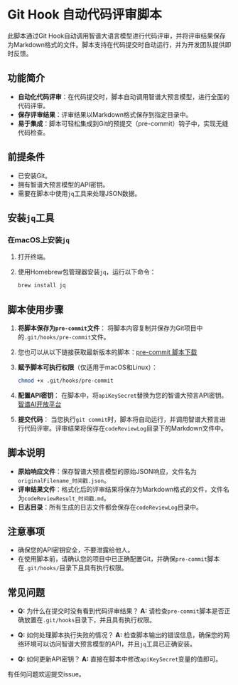 # Git Hook 自动代码评审脚本

此脚本通过Git Hook自动调用智谱大语言模型进行代码评审，并将评审结果保存为Markdown格式的文件。脚本支持在代码提交时自动运行，并为开发团队提供即时反馈。



## 功能简介

- **自动化代码评审**：在代码提交时，脚本自动调用智谱大预言模型，进行全面的代码评审。
- **保存评审结果**：评审结果以Markdown格式保存到指定目录中。
- **易于集成**：脚本可轻松集成到Git的预提交（pre-commit）钩子中，实现无缝代码检查。



## 前提条件

- 已安装Git。
- 拥有智谱大预言模型的API密钥。
- 需要在脚本中使用`jq`工具来处理JSON数据。



## 安装`jq`工具

### 在macOS上安装`jq`

1. 打开终端。

2. 使用Homebrew包管理器安装`jq`，运行以下命令：

   ```sh
   brew install jq
   ```



## 脚本使用步骤

1. **将脚本保存为`pre-commit`文件**：
   将脚本内容复制并保存为Git项目中的`.git/hooks/pre-commit`文件。

2. 您也可以从以下链接获取最新版本的脚本：[pre-commit 脚本下载](https://github.com/Rupert333/AI-codeReview/blob/master/pre-commit)

3. **赋予脚本可执行权限**（仅适用于macOS和Linux）：

   ```sh
   chmod +x .git/hooks/pre-commit
   ```

4. **配置API密钥**：
   在脚本中，将`apiKeySecret`替换为您的智谱大预言API密钥。[智谱AI开放平台](https://open.bigmodel.cn/usercenter/apikeys)

5. **提交代码**：
   当您执行`git commit`时，脚本将自动运行，并调用智谱大预言进行代码评审。评审结果将保存在`codeReviewLog`目录下的Markdown文件中。



## 脚本说明

- **原始响应文件**：保存智谱大预言模型的原始JSON响应，文件名为`originalFilename_时间戳.json`。
- **评审结果文件**：格式化后的评审结果将保存为Markdown格式的文件，文件名为`codeReviewResult_时间戳.md`。
- **日志目录**：所有生成的日志文件都会保存在`codeReviewLog`目录中。



## 注意事项

- 确保您的API密钥安全，不要泄露给他人。
- 在使用脚本前，请确认您的项目中已正确配置Git，并确保`pre-commit`脚本在`.git/hooks/`目录下且具有执行权限。



## 常见问题

- **Q:** 为什么在提交时没有看到代码评审结果？
  **A:** 请检查`pre-commit`脚本是否正确放置在`.git/hooks`目录下，并且具有执行权限。

- **Q:** 如何处理脚本执行失败的情况？
  **A:** 检查脚本输出的错误信息，确保您的网络环境可以访问智谱大预言模型的API，并且`jq`工具已正确安装。

- **Q:** 如何更新API密钥？
  **A:** 直接在脚本中修改`apiKeySecret`变量的值即可。



有任何问题欢迎提交issue。
